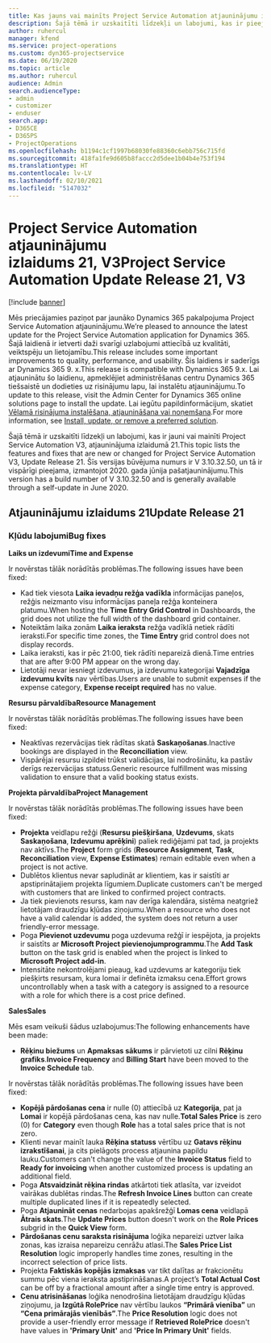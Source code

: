 ```yaml
---
title: Kas jauns vai mainīts Project Service Automation atjauninājumu izlaidumā 21, V3
description: Šajā tēmā ir uzskaitīti līdzekļi un labojumi, kas ir pieejami Project Service Automation atjauninājumu izlaidumā 21, V3.
author: ruhercul
manager: kfend
ms.service: project-operations
ms.custom: dyn365-projectservice
ms.date: 06/19/2020
ms.topic: article
ms.author: ruhercul
audience: Admin
search.audienceType:
- admin
- customizer
- enduser
search.app:
- D365CE
- D365PS
- ProjectOperations
ms.openlocfilehash: b1194c1cf1997b68030fe88360c6ebb756c715fd
ms.sourcegitcommit: 418fa1fe9d605b8faccc2d5dee1b04b4e753f194
ms.translationtype: HT
ms.contentlocale: lv-LV
ms.lasthandoff: 02/10/2021
ms.locfileid: "5147032"
---
```

# <a name="project-service-automation-update-release-21-v3"></a><span data-ttu-id="002b1-103">Project Service Automation atjauninājumu izlaidums 21, V3</span><span class="sxs-lookup"><span data-stu-id="002b1-103">Project Service Automation Update Release 21, V3</span></span>

[!include [banner](../includes/psa-now-project-operations.md)]

<span data-ttu-id="002b1-104">Mēs priecājamies paziņot par jaunāko Dynamics 365 pakalpojuma Project Service Automation atjauninājumu.</span><span class="sxs-lookup"><span data-stu-id="002b1-104">We’re pleased to announce the latest update for the Project Service Automation application for Dynamics 365.</span></span> <span data-ttu-id="002b1-105">Šajā laidienā ir ietverti daži svarīgi uzlabojumi attiecībā uz kvalitāti, veiktspēju un lietojamību.</span><span class="sxs-lookup"><span data-stu-id="002b1-105">This release includes some important improvements to quality, performance, and usability.</span></span> <span data-ttu-id="002b1-106">Šis laidiens ir saderīgs ar Dynamics 365 9. x.</span><span class="sxs-lookup"><span data-stu-id="002b1-106">This release is compatible with Dynamics 365 9.x.</span></span> <span data-ttu-id="002b1-107">Lai atjauninātu šo laidienu, apmeklējiet administrēšanas centru Dynamics 365 tiešsaistē un dodieties uz risinājumu lapu, lai instalētu atjauninājumu.</span><span class="sxs-lookup"><span data-stu-id="002b1-107">To update to this release, visit the Admin Center for Dynamics 365 online solutions page to install the update.</span></span> <span data-ttu-id="002b1-108">Lai iegūtu papildinformācijum, skatiet [Vēlamā risinājuma instalēšana, atjaunināšana vai noņemšana](https://docs.microsoft.com/power-platform/admin/install-remove-preferred-solution).</span><span class="sxs-lookup"><span data-stu-id="002b1-108">For more information, see [Install, update, or remove a preferred solution](https://docs.microsoft.com/power-platform/admin/install-remove-preferred-solution).</span></span>

<span data-ttu-id="002b1-109">Šajā tēmā ir uzskaitīti līdzekļi un labojumi, kas ir jauni vai mainīti Project Service Automation V3, atjauninājuma izlaidumā 21.</span><span class="sxs-lookup"><span data-stu-id="002b1-109">This topic lists the features and fixes that are new or changed for Project Service Automation V3, Update Release 21.</span></span> <span data-ttu-id="002b1-110">Šīs versijas būvējuma numurs ir V 3.10.32.50, un tā ir vispārīgi pieejama, izmantojot 2020. gada jūnija pašatjauninājumu.</span><span class="sxs-lookup"><span data-stu-id="002b1-110">This version has a build number of V 3.10.32.50 and is generally available through a self-update in June 2020.</span></span>

## <a name="update-release-21"></a><span data-ttu-id="002b1-111">Atjauninājumu izlaidums 21</span><span class="sxs-lookup"><span data-stu-id="002b1-111">Update Release 21</span></span>

### <a name="bug-fixes"></a><span data-ttu-id="002b1-112">Kļūdu labojumi</span><span class="sxs-lookup"><span data-stu-id="002b1-112">Bug fixes</span></span>

<span data-ttu-id="002b1-113">**Laiks un izdevumi**</span><span class="sxs-lookup"><span data-stu-id="002b1-113">**Time and Expense**</span></span>

<span data-ttu-id="002b1-114">Ir novērstas tālāk norādītās problēmas.</span><span class="sxs-lookup"><span data-stu-id="002b1-114">The following issues have been fixed:</span></span>

- <span data-ttu-id="002b1-115">Kad tiek viesota **Laika ievadņu režģa vadīkla** informācijas paneļos, režģis neizmanto visu informācijas paneļa režģa konteinera platumu.</span><span class="sxs-lookup"><span data-stu-id="002b1-115">When hosting the **Time Entry Grid Control** in Dashboards, the grid does not utilize the full width of the dashboard grid container.</span></span>
- <span data-ttu-id="002b1-116">Noteiktām laika zonām **Laika ieraksta** režģa vadīklā netiek rādīti ieraksti.</span><span class="sxs-lookup"><span data-stu-id="002b1-116">For specific time zones, the **Time Entry** grid control does not display records.</span></span>
- <span data-ttu-id="002b1-117">Laika ieraksti, kas ir pēc 21:00, tiek rādīti nepareizā dienā.</span><span class="sxs-lookup"><span data-stu-id="002b1-117">Time entries that are after 9:00 PM appear on the wrong day.</span></span>
- <span data-ttu-id="002b1-118">Lietotāji nevar iesniegt izdevumus, ja izdevumu kategorijai **Vajadzīga izdevumu kvīts** nav vērtības.</span><span class="sxs-lookup"><span data-stu-id="002b1-118">Users are unable to submit expenses if the expense category, **Expense receipt required** has no value.</span></span>

<span data-ttu-id="002b1-119">**Resursu pārvaldība**</span><span class="sxs-lookup"><span data-stu-id="002b1-119">**Resource Management**</span></span>

<span data-ttu-id="002b1-120">Ir novērstas tālāk norādītās problēmas.</span><span class="sxs-lookup"><span data-stu-id="002b1-120">The following issues have been fixed:</span></span>

- <span data-ttu-id="002b1-121">Neaktīvas rezervācijas tiek rādītas skatā **Saskaņošanas**.</span><span class="sxs-lookup"><span data-stu-id="002b1-121">Inactive bookings are displayed in the **Reconciliation** view.</span></span>
- <span data-ttu-id="002b1-122">Vispārējai resursu izpildei trūkst validācijas, lai nodrošinātu, ka pastāv derīgs rezervācijas statuss.</span><span class="sxs-lookup"><span data-stu-id="002b1-122">Generic resource fulfillment was missing validation to ensure that a valid booking status exists.</span></span>

<span data-ttu-id="002b1-123">**Projekta pārvaldība**</span><span class="sxs-lookup"><span data-stu-id="002b1-123">**Project Management**</span></span>

<span data-ttu-id="002b1-124">Ir novērstas tālāk norādītās problēmas.</span><span class="sxs-lookup"><span data-stu-id="002b1-124">The following issues have been fixed:</span></span>

- <span data-ttu-id="002b1-125">**Projekta** veidlapu režģi (**Resursu piešķiršana**, **Uzdevums**, skats **Saskaņošana**, **Izdevumu aprēķini**) paliek rediģējami pat tad, ja projekts nav aktīvs.</span><span class="sxs-lookup"><span data-stu-id="002b1-125">The **Project** form grids (**Resource Assignment**, **Task**, **Reconciliation** view, **Expense Estimates**) remain editable even when a project is not active.</span></span>
- <span data-ttu-id="002b1-126">Dublētos klientus nevar sapludināt ar klientiem, kas ir saistīti ar apstiprinātajiem projekta līgumiem.</span><span class="sxs-lookup"><span data-stu-id="002b1-126">Duplicate customers can't be merged with customers that are linked to confirmed project contracts.</span></span>
- <span data-ttu-id="002b1-127">Ja tiek pievienots resurss, kam nav derīga kalendāra, sistēma neatgriež lietotājam draudzīgu kļūdas ziņojumu.</span><span class="sxs-lookup"><span data-stu-id="002b1-127">When a resource who does not have a valid calendar is added, the system does not return a user friendly-error message.</span></span>
- <span data-ttu-id="002b1-128">Poga **Pievienot uzdevumu** poga uzdevuma režģī ir iespējota, ja projekts ir saistīts ar **Microsoft Project pievienojumprogrammu**.</span><span class="sxs-lookup"><span data-stu-id="002b1-128">The **Add Task** button on the task grid is enabled when the project is linked to **Microsoft Project add-in**.</span></span>
- <span data-ttu-id="002b1-129">Intensitāte nekontrolējami pieaug, kad uzdevums ar kategoriju tiek piešķirts resursam, kura lomai ir definēta izmaksu cena.</span><span class="sxs-lookup"><span data-stu-id="002b1-129">Effort grows uncontrollably when a task with a category is assigned to a resource with a role for which there is a cost price defined.</span></span>

<span data-ttu-id="002b1-130">**Sales**</span><span class="sxs-lookup"><span data-stu-id="002b1-130">**Sales**</span></span>

<span data-ttu-id="002b1-131">Mēs esam veikuši šādus uzlabojumus:</span><span class="sxs-lookup"><span data-stu-id="002b1-131">The following enhancements have been made:</span></span>

- <span data-ttu-id="002b1-132">**Rēķinu biežums** un **Apmaksas sākums** ir pārvietoti uz cilni **Rēķinu grafiks**.</span><span class="sxs-lookup"><span data-stu-id="002b1-132">**Invoice Frequency** and **Billing Start** have been moved to the **Invoice Schedule** tab.</span></span>

<span data-ttu-id="002b1-133">Ir novērstas tālāk norādītās problēmas.</span><span class="sxs-lookup"><span data-stu-id="002b1-133">The following issues have been fixed:</span></span>

- <span data-ttu-id="002b1-134">**Kopējā pārdošanas cena** ir nulle (0) attiecībā uz **Kategorija**, pat ja **Lomai** ir kopējā pārdošanas cena, kas nav nulle.</span><span class="sxs-lookup"><span data-stu-id="002b1-134">**Total Sales Price** is zero (0) for **Category** even though **Role** has a total sales price that is not zero.</span></span>
- <span data-ttu-id="002b1-135">Klienti nevar mainīt lauka **Rēķina statuss** vērtību uz **Gatavs rēķinu izrakstīšanai**, ja cits pielāgots process atjaunina papildu lauku.</span><span class="sxs-lookup"><span data-stu-id="002b1-135">Customers can't change the value of the **Invoice Status** field to **Ready for invoicing** when another customized process is updating an additional field.</span></span>
- <span data-ttu-id="002b1-136">Poga **Atsvaidzināt rēķina rindas** atkārtoti tiek atlasīta, var izveidot vairākas dublētas rindas.</span><span class="sxs-lookup"><span data-stu-id="002b1-136">The **Refresh Invoice Lines** button can create multiple duplicated lines if it is repeatedly selected.</span></span>
- <span data-ttu-id="002b1-137">Poga **Atjaunināt cenas** nedarbojas apakšrežģī **Lomas cena** veidlapā **Ātrais skats**.</span><span class="sxs-lookup"><span data-stu-id="002b1-137">The **Update Prices** button doesn't work on the **Role Prices** subgrid in the **Quick View** form.</span></span>
- <span data-ttu-id="002b1-138">**Pārdošanas cenu saraksta risinājuma** loģika nepareizi uztver laika zonas, kas izraisa nepareizu cenrāžu atlasi.</span><span class="sxs-lookup"><span data-stu-id="002b1-138">The **Sales Price List Resolution** logic improperly handles time zones, resulting in the incorrect selection of price lists.</span></span>
- <span data-ttu-id="002b1-139">Projekta **Faktiskās kopējās izmaksas** var tikt dalītas ar frakcionētu summu pēc viena ieraksta apstiprināšanas.</span><span class="sxs-lookup"><span data-stu-id="002b1-139">A project’s **Total Actual Cost** can be off by a fractional amount after a single time entry is approved.</span></span>
- <span data-ttu-id="002b1-140">**Cenu atrisināšanas** loģika nenodrošina lietotājam draudzīgu kļūdas ziņojumu, ja **Izgūtā RolePrice** nav vērtību laukos **“Primārā vienība”** un **“Cena primārajās vienībās”**.</span><span class="sxs-lookup"><span data-stu-id="002b1-140">The **Price Resolution** logic does not provide a user-friendly error message if **Retrieved RolePrice** doesn't have values in **'Primary Unit'** and **'Price In Primary Unit'** fields.</span></span>
